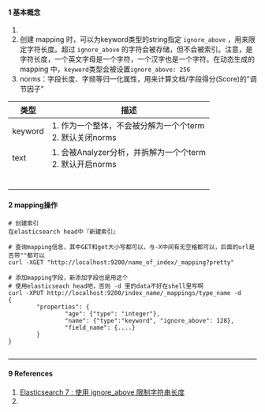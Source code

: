 

#### 1 基本概念



1. 
2. 创建 mapping 时，可以为keyword类型的string指定 `ignore_above` ，用来限定字符长度。超过 `ignore_above` 的字符会被存储，但不会被索引。注意，是字符长度，一个英文字母是一个字符，一个汉字也是一个字符。在动态生成的 mapping 中，`keyword`类型会被设置`ignore_above: 256`
3. norms：字段长度、字频等归一化属性，用来计算文档/字段得分(Score)的"调节因子"



| 类型    | 描述                                                         |
| ------- | ------------------------------------------------------------ |
| keyword | 1. 作为一个整体，不会被分解为一个个term<br />2. 默认关闭norms |
| text    | 1. 会被Analyzer分析，并拆解为一个个term<br />2. 默认开启norms |
|         |                                                              |
|         |                                                              |
|         |                                                              |
|         |                                                              |
|         |                                                              |
|         |                                                              |



#### 2 mapping操作

```shell
# 创建索引
在elasticsearch head中『新建索引』

# 查询mapping信息，其中GET和get大小写都可以，与-X中间有无空格都可以，后面的url是否带""都可以
curl -XGET "http://localhost:9200/name_of_index/_mapping?pretty" 

# 添加mapping字段，新添加字段也是用这个
# 使用elasticseach head吧，否则 -d 里的data不好在shell里写啊
curl -XPUT http://localhost:9200/index_name/_mappings/type_name -d 
{
		"properties": {
				"age": {"type": "integer"},
				"name": {"type":"keyword", "ignore_above": 128},
				"field_name": {....} 
		} 
} 


```





----

#### 9 References

1. [Elasticsearch 7 : 使用 ignore_above 限制字符串长度](https://www.letianbiji.com/elasticsearch/es7-ignore-above.html)
2. 